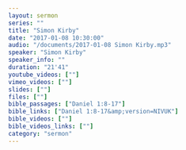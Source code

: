 ```yaml
---
layout: sermon
series: ""
title: "Simon Kirby"
date: "2017-01-08 10:30:00"
audio: "/documents/2017-01-08 Simon Kirby.mp3"
speaker: "Simon Kirby"
speaker_info: ""
duration: "21'41"
youtube_videos: [""]
vimeo_videos: [""]
slides: [""]
files: [""]
bible_passages: ["Daniel 1:8-17"]
bible_links: ["Daniel 1:8-17&amp;version=NIVUK"]
bible_videos: [""]
bible_videos_links: [""]
category: "sermon"
---
```

